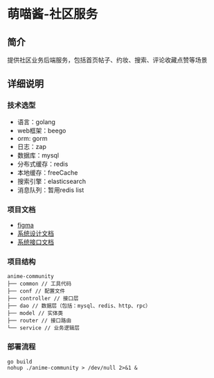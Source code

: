 # 萌喵酱-社区服务

## 简介
提供社区业务后端服务，包括首页帖子、约妆、搜索、评论收藏点赞等场景

## 详细说明

### 技术选型
- 语言：golang
- web框架：beego
- orm: gorm
- 日志：zap
- 数据库：mysql
- 分布式缓存：redis
- 本地缓存：freeCache
- 搜索引擎：elasticsearch
- 消息队列：暂用redis list

### 项目文档
 - [figma](https://www.figma.com/design/cp8KS1Vix605UPezKABcmC/live-chat?node-id=0-1&t=28TBsFaB5ItGOh4X-0)
 - [系统设计文档](https://pet2y9q9b5.feishu.cn/wiki/Wx1ywN1MWiljlVk4L70ctmrVnSd)
 - [系统接口文档](https://pet2y9q9b5.feishu.cn/wiki/RoC4w4XJeiEYdBk8GlHcDUsLnwb)

### 项目结构
``` golang
anime-community
├── common // 工具代码
├── conf // 配置文件
├── controller // 接口层
├── dao // 数据层（包括：mysql、redis、http、rpc）
├── model // 实体类
├── router // 接口路由
└── service // 业务逻辑层
```

### 部署流程

```shell
go build
nohup ./anime-community > /dev/null 2>&1 &
```